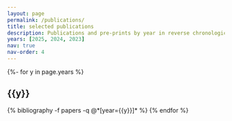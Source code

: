 ```yaml
---
layout: page
permalink: /publications/
title: selected publications
description: Publications and pre-prints by year in reverse chronological order.
years: [2025, 2024, 2023]
nav: true
nav-order: 4
---
```

<!-- _pages/publications.md -->
<div class="publications">

{%- for y in page.years %}
  <h2 class="year">{{y}}</h2>
  {% bibliography -f papers -q @*[year={{y}}]* %}
{% endfor %}

</div>

